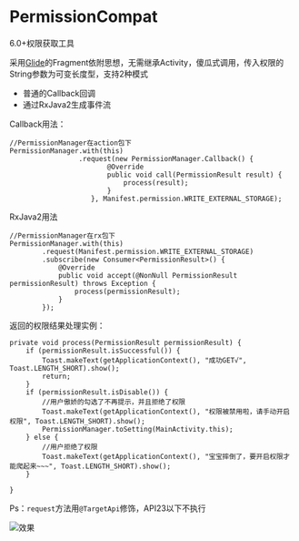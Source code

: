# PermissionCompat
6.0+权限获取工具

采用[Glide](https://github.com/bumptech/glide)的Fragment依附思想，无需继承Activity，傻瓜式调用，传入权限的String参数为可变长度型，支持2种模式

- 普通的Callback回调
- 通过RxJava2生成事件流

Callback用法：
```
//PermissionManager在action包下
PermissionManager.with(this)
                 .request(new PermissionManager.Callback() {
                        @Override
                        public void call(PermissionResult result) {
                            process(result);
                        }
                    }, Manifest.permission.WRITE_EXTERNAL_STORAGE);
```
RxJava2用法
```
//PermissionManager在rx包下
PermissionManager.with(this)
        .request(Manifest.permission.WRITE_EXTERNAL_STORAGE)
        .subscribe(new Consumer<PermissionResult>() {
            @Override
            public void accept(@NonNull PermissionResult permissionResult) throws Exception {
                process(permissionResult);
            }
        });
```
返回的权限结果处理实例：
```
private void process(PermissionResult permissionResult) {
    if (permissionResult.isSuccessful()) {
        Toast.makeText(getApplicationContext(), "成功GET√", Toast.LENGTH_SHORT).show();
        return;
    }
    if (permissionResult.isDisable()) {
        //用户傲娇的勾选了不再提示，并且拒绝了权限
        Toast.makeText(getApplicationContext(), "权限被禁用啦，请手动开启权限", Toast.LENGTH_SHORT).show();
        PermissionManager.toSetting(MainActivity.this);
    } else {
        //用户拒绝了权限
        Toast.makeText(getApplicationContext(), "宝宝摔倒了，要开启权限才能爬起来~~~", Toast.LENGTH_SHORT).show();
    }

}
```
Ps：``request``方法用``@TargetApi``修饰，API23以下不执行

![效果](https://github.com/TruthKeeper/PermissionCompat/blob/master/screenshot/demo.gif)

